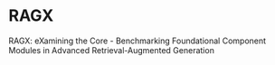 # RAGX
RAGX: eXamining the Core - Benchmarking Foundational Component Modules in Advanced Retrieval-Augmented Generation
